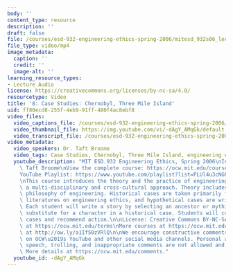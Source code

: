 ```yaml
---
body: ''
content_type: resource
description: ''
draft: false
file: /courses/esd-932-engineering-ethics-spring-2006/mitesd_932s06_lec08_360p_16_9.mp4
file_type: video/mp4
image_metadata:
  caption: ''
  credit: ''
  image-alt: ''
learning_resource_types:
- Lecture Audio
license: https://creativecommons.org/licenses/by-nc-sa/4.0/
resourcetype: Video
title: '8: Case Studies: Chernobyl, Three Mile Island'
uid: ff80ecd8-255f-4eb9-91ff-480f4ac8ebf8
video_files:
  video_captions_file: /courses/esd-932-engineering-ethics-spring-2006/1LJfd1D-vtTc8V3RgxOa6kg2ojVN-QukM_transcript.webvtt
  video_thumbnail_file: https://img.youtube.com/vi/-dAgY_AMqGk/default.jpg
  video_transcript_file: /courses/esd-932-engineering-ethics-spring-2006/1LJfd1D-vtTc8V3RgxOa6kg2ojVN-QukM_transcript.pdf
video_metadata:
  video_speakers: Dr. Taft Broome
  video_tags: Case Studies, Chernobyl, Three Mile Island, engineering ethics
  youtube_description: "MIT ESD.932 Engineering Ethics, Spring 2006\nInstructor: Dr.\
    \ Taft Broome\nView the complete course: https://ocw.mit.edu/courses/esd-932-engineering-ethics-spring-2006/\n\
    YouTube Playlist: https://www.youtube.com/playlist?list=PLUl4u3cNGP61YF5HCMnGUwJ8D-PNNs3OR\n\
    \nThis course introduces the theory and the practice of engineering ethics using\
    \ a multi-disciplinary and cross-cultural approach. Theory includes ethics and\
    \ philosophy of engineering. Historical cases are taken primarily from the scholarly\
    \ literatures on engineering ethics, and hypothetical cases are written by students.\
    \ Each student will write a story by selecting an ancestor or mythic hero as a\
    \ substitute for a character in a historical case. Students will compare these\
    \ cases and recommend action.\n\nLicense: Creative Commons BY-NC-SA\nMore information\
    \ at https://ocw.mit.edu/terms\nMore courses at https://ocw.mit.edu\nSupport OCW\
    \ at http://ow.ly/a1If50zVRlQ\n\nWe encourage constructive comments and discussion\
    \ on OCW\u2019s YouTube and other social media channels. Personal attacks, hate\
    \ speech, trolling, and inappropriate comments are not allowed and may be removed.\
    \ More details at https://ocw.mit.edu/comments."
  youtube_id: -dAgY_AMqGk
---
```

